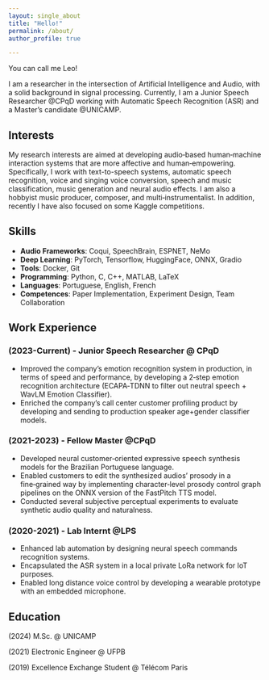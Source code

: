 ```yaml
---
layout: single_about
title: "Hello!"
permalink: /about/
author_profile: true

---
```


You can call me Leo!

I am a researcher in the intersection of Artificial Intelligence and Audio, with a solid background in signal processing. Currently, I am a Junior Speech Researcher @CPqD working with Automatic Speech Recognition (ASR) and a Master’s candidate @UNICAMP.

## Interests
My research interests are aimed at developing audio‑based human‑machine interaction systems that are more affective and human‑empowering. Specifically, I work with text-to-speech systems, automatic speech recognition, voice and singing voice conversion, speech and music classification, music generation and neural audio effects. I am also a hobbyist music producer, composer, and multi‑instrumentalist. In addition, recently I have also focused on some Kaggle competitions.

## Skills
  * **Audio Frameworks**: Coqui, SpeechBrain, ESPNET, NeMo
  * **Deep Learning**: PyTorch, Tensorflow, HuggingFace, ONNX, Gradio
  * **Tools**: Docker, Git
  * **Programming**: Python, C, C++, MATLAB, LaTeX
  * **Languages**: Portuguese, English, French
  * **Competences**: Paper Implementation, Experiment Design, Team Collaboration

## Work Experience
### (2023-Current) - Junior Speech Researcher @ CPqD
  * Improved the company’s emotion recognition system in production, in terms of speed and performance, by developing a 2‑step emotion recognition architecture (ECAPA‑TDNN to filter out neutral speech + WavLM Emotion Classifier).
  * Enriched the company’s call center customer profiling product by developing and sending to production speaker age+gender classifier models.
    
### (2021-2023) - Fellow Master @CPqD
  * Developed neural customer‑oriented expressive speech synthesis models for the Brazilian Portuguese language.
  * Enabled customers to edit the synthesized audios’ prosody in a fine‑grained way by implementing character‑level prosody control graph
pipelines on the ONNX version of the FastPitch TTS model.
  * Conducted several subjective perceptual experiments to evaluate synthetic audio quality and naturalness.
    
### (2020-2021) - Lab Internt @LPS
  * Enhanced lab automation by designing neural speech commands recognition systems.
  * Encapsulated the ASR system in a local private LoRa network for IoT purposes.
  * Enabled long distance voice control by developing a wearable prototype with an embedded microphone.
    
## Education
(2024) M.Sc. @ UNICAMP

(2021) Electronic Engineer @ UFPB

(2019) Excellence Exchange Student @ Télécom Paris
